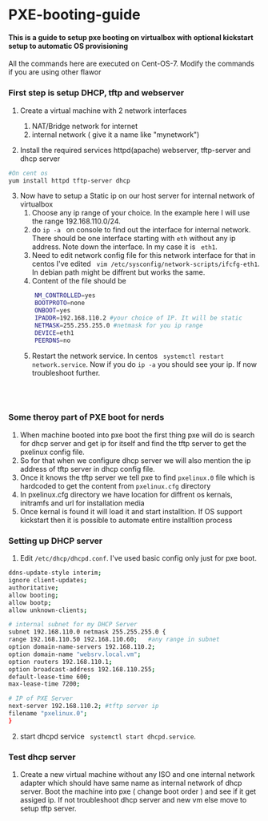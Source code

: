 # PXE-booting-guide
#### This is a guide to setup pxe booting on virtualbox with optional kickstart setup to automatic OS provisioning<br />

All the commands here are executed on Cent-OS-7. Modify the commands if you are using other flawor <br />
### First step is setup DHCP, tftp and webserver 
1. Create a virtual machine with 2 network interfaces
    1. NAT/Bridge network for internet
    2. internal network ( give it a name like "mynetwork")

2. Install the required services httpd(apache) webserver, tftp-server and dhcp server
```bash
#On cent os 
yum install httpd tftp-server dhcp
```
3. Now have to setup a Static ip on our host server  for internal network of virtualbox
    1. Choose any ip range of your choice. In the example here I will use the range 192.168.110.0/24.
    2. do ```ip -a ``` on console to find out the interface for internal network. There should be one interface starting with ```eth``` without any ip address. Note down the interface. In my case it is ``` eth1```.
    3. Need to edit network config file for this network interface for that in centos I've edited ``` vim /etc/sysconfig/network-scripts/ifcfg-eth1```. In debian path might be diffrent but works the same. 
    4. Content of the file should be
    ``` bash
        NM_CONTROLLED=yes
        BOOTPROTO=none
        ONBOOT=yes
        IPADDR=192.168.110.2 #your choice of IP. It will be static 
        NETMASK=255.255.255.0 #netmask for you ip range
        DEVICE=eth1
        PEERDNS=no
    ```
    5. Restart the network service. In centos ``` systemctl restart network.service```. Now if you do ```ip -a``` you should see your ip. If now troubleshoot further.


<br /><br />
### Some theroy part of PXE boot for nerds
1. When machine booted into pxe boot the first thing pxe will do is search for dhcp server and get ip for itself and find the tftp server to get the pxelinux config file.
2. So for that when we configure dhcp server we will also mention the ip address of tftp server in dhcp config file.
3. Once it knows the tftp server we tell pxe to find ```pxelinux.0``` file which is hardcoded to get the content from ```pxelinux.cfg``` directory
4. In pxelinux.cfg directory we have location for diffrent os kernals, initramfs and  url for installation media
5. Once kernal is found it will load it and start installtion. If OS support kickstart then it is possible to automate entire installtion process


### Setting up DHCP server
1. Edit ```/etc/dhcp/dhcpd.conf```. I've used basic config only just for pxe boot.
```bash
ddns-update-style interim;
ignore client-updates;
authoritative;
allow booting;
allow bootp;
allow unknown-clients;

# internal subnet for my DHCP Server
subnet 192.168.110.0 netmask 255.255.255.0 {
range 192.168.110.50 192.168.110.60;   #any range in subnet
option domain-name-servers 192.168.110.2;
option domain-name "websrv.local.vm";
option routers 192.168.110.1;
option broadcast-address 192.168.110.255;
default-lease-time 600;
max-lease-time 7200;

# IP of PXE Server
next-server 192.168.110.2; #tftp server ip
filename "pxelinux.0";  
}
```
2. start dhcpd service ``` systemctl start dhcpd.service```.


### Test dhcp server
1. Create a new virtual machine without any ISO and one internal network adapter which should have same name as internal network of dhcp server. Boot the machine into pxe ( change boot order ) and see if it get assiged ip.
If not troubleshoot dhcp server and new vm else move to setup tftp server.

